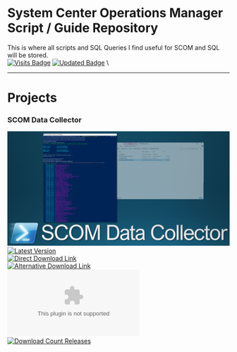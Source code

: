 # System Center Operations Manager Script / Guide Repository
This is where all scripts and SQL Queries I find useful for SCOM and SQL will be stored. \
[![Visits Badge](https://badges.pufler.dev/visits/blakedrumm/SCOM-Scripts-and-SQL)](https://badges.pufler.dev)
[![Updated Badge](https://badges.pufler.dev/updated/blakedrumm/SCOM-Scripts-and-SQL)](https://badges.pufler.dev) \

___

# Projects

### SCOM Data Collector
![DataCollector](/media/git-guidance/scom-data-collector.png) \
[![Latest Version](https://img.shields.io/github/v/release/v-bldrum/SCOM-Scripts-and-SQL)](https://github.com/v-bldrum/SCOM-Scripts-and-SQL/releases/latest) \
[![Direct Download Link](https://img.shields.io/badge/Download%20Link-Download-blue?style=for-the-badge&color=blue)](https://github.com/v-bldrum/SCOM-Scripts-and-SQL/releases/latest/download/SCOM-DataCollector.zip) \
[![Alternative Download Link](https://img.shields.io/badge/Download%20Link-Alternative%20Download-blue?style=for-the-badge&color=blue)](https://files.blakedrumm.com/SCOM-DataCollector.zip) \
[![Download Count Latest](https://img.shields.io/github/downloads/v-bldrum/SCOM-Scripts-and-SQL/latest/SCOM-DataCollector.zip?style=for-the-badge&color=brightgreen)](https://aka.ms/SCOM-DataCollector) \
[![Download Count Releases](https://img.shields.io/github/downloads/v-bldrum/SCOM-Scripts-and-SQL/total.svg?style=for-the-badge&color=brightgreen)](https://github.com/v-bldrum/SCOM-Scripts-and-SQL/releases)
